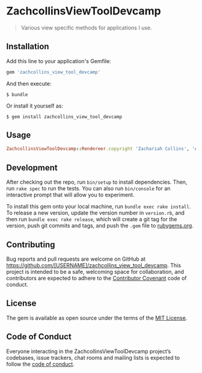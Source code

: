 # ZachcollinsViewToolDevcamp

> Various view specific methods for applications I use.

## Installation

Add this line to your application's Gemfile:

```ruby
gem 'zachcollins_view_tool_devcamp'
```

And then execute:

    $ bundle

Or install it yourself as:

    $ gem install zachcollins_view_tool_devcamp

## Usage

```ruby
ZachcollinsViewToolDevcamp::Rendereer.copyright 'Zachariah Collins', 'All rights reserved'
```

## Development

After checking out the repo, run `bin/setup` to install dependencies. Then, run `rake spec` to run the tests. You can also run `bin/console` for an interactive prompt that will allow you to experiment.

To install this gem onto your local machine, run `bundle exec rake install`. To release a new version, update the version number in `version.rb`, and then run `bundle exec rake release`, which will create a git tag for the version, push git commits and tags, and push the `.gem` file to [rubygems.org](https://rubygems.org).

## Contributing

Bug reports and pull requests are welcome on GitHub at https://github.com/[USERNAME]/zachcollins_view_tool_devcamp. This project is intended to be a safe, welcoming space for collaboration, and contributors are expected to adhere to the [Contributor Covenant](http://contributor-covenant.org) code of conduct.

## License

The gem is available as open source under the terms of the [MIT License](http://opensource.org/licenses/MIT).

## Code of Conduct

Everyone interacting in the ZachcollinsViewToolDevcamp project’s codebases, issue trackers, chat rooms and mailing lists is expected to follow the [code of conduct](https://github.com/[USERNAME]/zachcollins_view_tool_devcamp/blob/master/CODE_OF_CONDUCT.md).
